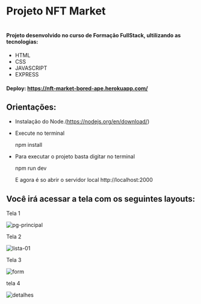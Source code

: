 <h1>Projeto NFT Market<h1>
 
#### Projeto desenvolvido no curso de Formação FullStack, ultilizando as tecnologias:
+ HTML
+ CSS
+ JAVASCRIPT
+ EXPRESS

#### Deploy: https://nft-market-bored-ape.herokuapp.com/

## Orientações:

+ Instalação do Node.(https://nodejs.org/en/download/)
+ Execute no terminal

  npm install

+ Para executar o projeto basta digitar no terminal

  npm run dev

  E agora é so abrir o servidor local http://localhost:2000


## Você irá acessar a tela com os seguintes layouts:
 

Tela 1
  

![pg-principal](https://user-images.githubusercontent.com/98196448/172507597-620a1fa4-0185-4f9f-8787-b10a5d78f14f.png)


Tela 2
  
  
![lista-01](https://user-images.githubusercontent.com/98196448/172507220-6093c08b-dbc6-4f41-b33a-2ce597debaa6.png)

  
Tela 3  
 
![form](https://user-images.githubusercontent.com/98196448/172507249-3030c3cb-aa23-4bcd-923f-4beac7562358.png)
  
tela 4
  
 ![detalhes](https://user-images.githubusercontent.com/98196448/172507296-36f9787f-1662-4383-979d-db0a394855fa.png)


  
